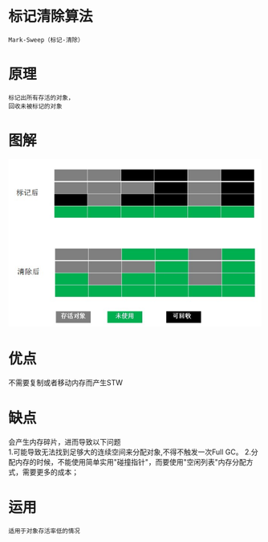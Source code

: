 

# 标记清除算法

    Mark-Sweep（标记-清除）

# 原理

    标记出所有存活的对象，
    回收未被标记的对象

# 图解

![](https://github.com/RodJohn/JVM/blob/master/img/gcmarksweep.jpg)
    
# 优点

不需要复制或者移动内存而产生STW     
    
# 缺点

会产生内存碎片，进而导致以下问题  
1.可能导致无法找到足够大的连续空间来分配对象,不得不触发一次Full GC。
2.分配内存的时候，不能使用简单实用"碰撞指针"，而要使用"空闲列表"内存分配方式，需要更多的成本；
    
    
# 运用

    适用于对象存活率低的情况    
    


